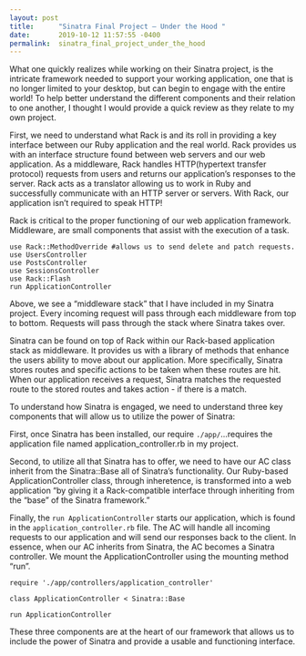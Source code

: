 ```yaml
---
layout: post
title:      "Sinatra Final Project – Under the Hood "
date:       2019-10-12 11:57:55 -0400
permalink:  sinatra_final_project_under_the_hood
---
```



What one quickly realizes while working on their Sinatra project, is the intricate framework needed to support your working application, one that is no longer limited to your desktop, but can begin to engage with the entire world! To help better understand the different components and their relation to one another, I thought I would provide a quick review as they relate to my own project. 

First, we need to understand what Rack is and its roll in providing a key interface between our Ruby application and the real world.  Rack provides us with an interface structure found between web servers and our web application.  As a middleware, Rack handles HTTP(hypertext transfer protocol) requests from users and returns our application’s responses to the server. Rack acts as a translator allowing us to work in Ruby and successfully communicate with an HTTP server or servers. With Rack, our application isn’t required to speak HTTP!  

Rack is critical to the proper functioning of our web application framework.  Middleware, are small components that assist with the execution of a task. 

```
use Rack::MethodOverride #allows us to send delete and patch requests.
use UsersController
use PostsController
use SessionsController
use Rack::Flash
run ApplicationController
```


Above, we see a “middleware stack” that I have included in my Sinatra project. Every incoming request will pass through each middleware from top to bottom. Requests will pass through the stack where Sinatra takes over. 

Sinatra can be found on top of Rack within our Rack-based application stack as middleware.  It provides us with a library of methods that enhance the users ability to move about our application.  More specifically, Sinatra stores routes and specific actions to be taken when these routes are hit. When our application receives a request, Sinatra matches the requested route to the stored routes and takes action - if there is a match.

To understand how Sinatra is engaged, we need to understand three key components that will allow us to utilize the power of Sinatra:

First, once Sinatra has been installed, our require `./app/`…requires the application file named application_controller.rb in my project. 

Second, to utilize all that Sinatra has to offer, we need to have our AC class inherit from the Sinatra::Base all of Sinatra’s functionality. Our Ruby-based ApplicationController class, through inheretence, is transformed into a web application “by giving it a Rack-compatible interface through inheriting from the “base” of the Sinatra framework.”

Finally, the `run ApplicationController` starts our application, which is found in the `application_controller.rb` file. The AC will handle all incoming requests to our application and will send our responses back to the client.  In essence, when our AC inherits from Sinatra, the AC becomes a Sinatra controller. We mount the ApplicationController using the mounting method “run”. 

```
require './app/controllers/application_controller'

class ApplicationController < Sinatra::Base

run ApplicationController
```

These three components are at the heart of our framework that allows us to include the power of Sinatra and provide a usable and functioning interface.
	


